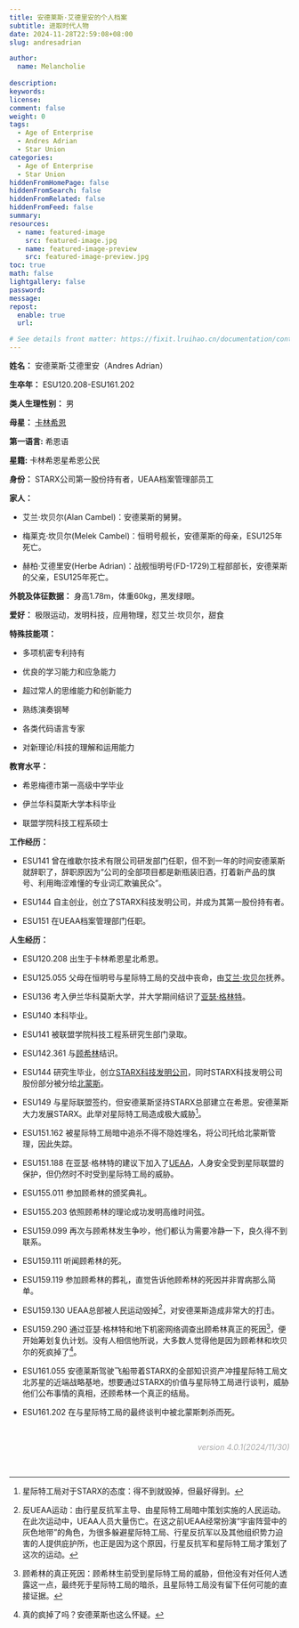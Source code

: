 ```yaml
---
title: 安德莱斯·艾德里安的个人档案
subtitle: 进取时代人物
date: 2024-11-28T22:59:08+08:00
slug: andresadrian

author:
  name: Melancholie
  
description:
keywords:
license:
comment: false
weight: 0
tags:
  - Age of Enterprise
  - Andres Adrian
  - Star Union
categories:
  - Age of Enterprise
  - Star Union
hiddenFromHomePage: false
hiddenFromSearch: false
hiddenFromRelated: false
hiddenFromFeed: false
summary:
resources:
  - name: featured-image
    src: featured-image.jpg
  - name: featured-image-preview
    src: featured-image-preview.jpg
toc: true
math: false
lightgallery: false
password:
message:
repost:
  enable: true
  url:

# See details front matter: https://fixit.lruihao.cn/documentation/content-management/introduction/#front-matter
---
```


<!--more-->
**姓名：** 安德莱斯·艾德里安（Andres Adrian）

**生卒年：** ESU120.208-ESU161.202

**类人生理性别：** 男

**母星：** [卡林希恩](/posts/calynsiene)

**第一语言:** 希恩语

**星籍:** 卡林希恩星希恩公民

**身份：** STARX公司第一股份持有者，UEAA档案管理部员工

**家人：** 

- 艾兰·坎贝尔(Alan Cambel)：安德莱斯的舅舅。

- 梅莱克·坎贝尔(Melek Cambel)：恒明号舰长，安德莱斯的母亲，ESU125年死亡。

- 赫柏·艾德里安(Herbe Adrian)：战舰恒明号(FD-1729)工程部部长，安德莱斯的父亲，ESU125年死亡。

**外貌及体征数据：** 身高1.78m，体重60kg，黑发绿眼。

**爱好：** 极限运动，发明科技，应用物理，怼艾兰·坎贝尔，甜食

**特殊技能项：** 

- 多项机密专利持有

- 优良的学习能力和应急能力

- 超过常人的思维能力和创新能力

- 熟练演奏钢琴

- 各类代码语言专家

- 对新理论/科技的理解和运用能力

**教育水平：** 

- 希恩梅德市第一高级中学毕业

- 伊兰华科莫斯大学本科毕业

- 联盟学院科技工程系硕士

**工作经历：**

- ESU141 曾在维歇尔技术有限公司研发部门任职，但不到一年的时间安德莱斯就辞职了，辞职原因为“公司的全部项目都是新瓶装旧酒，打着新产品的旗号、利用晦涩难懂的专业词汇欺骗民众”。

- ESU144 自主创业，创立了STARX科技发明公司，并成为其第一股份持有者。

- ESU151 在UEAA档案管理部门任职。

**人生经历：**

- ESU120.208 出生于卡林希恩星北希恩。

- ESU125.055 父母在恒明号与星际特工局的交战中丧命，由[艾兰·坎贝尔](/posts/alancambel)抚养。

- ESU136 考入伊兰华科莫斯大学，并大学期间结识了[亚瑟·格林特](/posts/arthurglint)。

- ESU140 本科毕业。

- ESU141 被联盟学院科技工程系研究生部门录取。

- ESU142.361 与[顾希林](/posts/guxilin)结识。

- ESU144 研究生毕业，创立[STARX科技发明公司](/posts/starx)，同时STARX科技发明公司股份部分被分给[北蒙斯](/posts/bemonns)。

- ESU149 与星际联盟签约，但安德莱斯坚持STARX总部建立在希恩。安德莱斯大力发展STARX。此举对星际特工局造成极大威胁[^星际特工局对于STARX的态度]。

- ESU151.162 被星际特工局暗中追杀不得不隐姓埋名，将公司托给北蒙斯管理，因此失踪。

- ESU151.188 在亚瑟·格林特的建议下加入了[UEAA](/posts/ueaa)，人身安全受到星际联盟的保护，但仍然时不时受到星际特工局的威胁。

- ESU155.011 参加顾希林的颁奖典礼。

- ESU155.203 依照顾希林的理论成功发明高维时间弦。

- ESU159.099 再次与顾希林发生争吵，他们都认为需要冷静一下，良久得不到联系。

- ESU159.111 听闻顾希林的死。

- ESU159.119 参加顾希林的葬礼，直觉告诉他顾希林的死因并非胃病那么简单。

- ESU159.130 UEAA总部被人民运动毁掉[^反UEAA运动]，对安德莱斯造成非常大的打击。

- ESU159.290 通过亚瑟·格林特和地下机密网络调查出顾希林真正的死因[^顾希林的真正死因]，便开始筹划复仇计划。没有人相信他所说，大多数人觉得他是因为顾希林和坎贝尔的死疯掉了[^真的疯掉了吗]。

- ESU161.055 安德莱斯驾驶飞船带着STARX的全部知识资产冲撞星际特工局文北苏星的近端战略基地，想要通过STARX的价值与星际特工局进行谈判，威胁他们公布事情的真相，还顾希林一个真正的结局。

- ESU161.202 在与星际特工局的最终谈判中被北蒙斯刺杀而死。

<br/>

<div style="text-align:right;">
<font color=#A9A9A9> 

*version 4.0.1(2024/11/30)* 

</font>
</div>

<br/>

[^星际特工局对于STARX的态度]: 星际特工局对于STARX的态度：得不到就毁掉，但最好得到。
[^反UEAA运动]: 反UEAA运动：由行星反抗军主导、由星际特工局暗中策划实施的人民运动。在此次运动中，UEAA人员大量伤亡。在这之前UEAA经常扮演“宇宙阵营中的灰色地带”的角色，为很多躲避星际特工局、行星反抗军以及其他组织势力迫害的人提供庇护所，也正是因为这个原因，行星反抗军和星际特工局才策划了这次的运动。
[^顾希林的真正死因]: 顾希林的真正死因：顾希林生前受到星际特工局的威胁，但他没有对任何人透露这一点，最终死于星际特工局的暗杀，且星际特工局没有留下任何可能的直接证据。
[^真的疯掉了吗]: 真的疯掉了吗？安德莱斯也这么怀疑。
